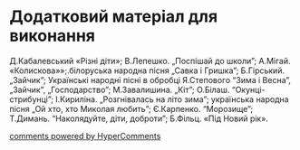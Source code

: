 <div id="hypercomments_widget" class="js-hypercomments-widget invisible"></div>

# Додатковий матеріал для виконання

Д.Кабалевський «Різні діти»; В.Лепешко. „Поспішай до школи”; А.Мігай. «Колискова»»;.білоруська народна пісня „Савка і Гришка”; Б.Гірський. „Зайчик”; Українські народні пісні в обробці Я.Степового “Зима і Весна”, „Зайчик”, „Господарство”; М.Завалишина. „Кіт”; О.Білаш. “Окунці-стрибунці”; І.Кириліна. „Розгнівалась на літо зима”; українська народна пісня „Ой хто, хто Миколая любить”; Є.Карпенко. “Морозище”; Т.Димань. “Наколядуйте, діти, доброти”; Б.Фільц. «Під Новий рік».

<div class="js-hypercomments-container">
    <a href="http://hypercomments.com" class="hc-link" title="comments widget">comments powered by HyperComments</a>
</div>